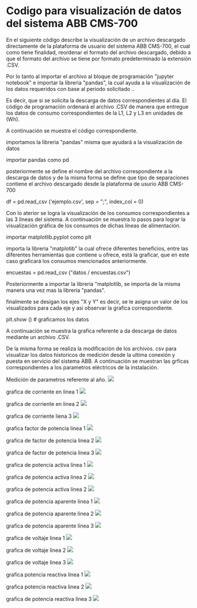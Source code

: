 # Codigo para visualización de datos del sistema ABB CMS-700
En el siguiente código describe la visualización de un archivo descargado directamente de la plataforma de usuario del sistema ABB CMS-700, el cual como tiene finalidad, reordenar el formato del archivo descargado, debido a que el formato del archivo se tiene por formato predeterminado la extensión .CSV.

Por lo tanto al importar el archivo al bloque de programación "jupyter notebook" e importar la libreria "pandas", la cual ayuda a la visualización de los datos requeridos con base al periodo solicitado ..

Es decir, que si se solicita la descarga de datos correspondientes al día. El código de programación ordenará el archivo .CSV de manera que entregue los datos de consumo correspondientes de la L1, L2 y L3 en unidades de (Wh).

A continuación se muestra el código correspondiente.

importamos la libreria "pandas" misma que ayudará a la visualización de datos

importar pandas como pd

posteriormente se define el nombre del archivo correspondiente a la descarga de datos y de la misma forma se define que tipo de separaciones contiene el archivo descargado desde la plataforma de usurio ABB CMS-700

df = pd.read_csv ('ejemplo.csv', sep = ";", index_col = 0)

Con lo aterior se logra la visualización de los consumos correspondientes a las 3 líneas del sistema. A continuación se muestra lo pasos para lograr la visualización gráfica de los consumos de dichas líneas de alimentación.

importar matplotlib.pyplot como plt

importa la libreria "matplotib" la cual ofrece diferentes beneficios, entre las diferentes herramientas que contiene u ofrece, está la graficar, que en este caso graficará los consumos mencionados anteriormente.

encuestas = pd.read_csv ("datos / encuestas.csv")

Posteriormente a importar la libreria "matplotlib, se importa de la misma manera una vez mas la libreria "pandas".

finalmente se desigan los ejes "X y Y" es decir, se le asigna un valor de los visualizados para cada eje y asi observar la grafica correspondiente.

plt.show () # graficamos los datos

A continuación se muestra la grafica referente a da descarga de datos mediante un archivo .CSV.

De la misma forma se realiza la modificación de los archivos. csv para visualizar los datos historicos de medición desde la ultima conexión y puesta en servicio del sistema ABB. A continuación se muestran las grficas correspondientes a los parametros eléctricos de la instalación.

Medición de parametros referente al año.
![](https://github.com/LEANA14/SISTEMA-ABB/blob/main/Imagenes/1.png?raw=true)

grafica de corriente en linea 1
![](https://github.com/LEANA14/SISTEMA-ABB/blob/main/Imagenes/2.png?raw=true)

grafica de corriente en linea 2
![](https://github.com/LEANA14/SISTEMA-ABB/blob/main/Imagenes/3.png?raw=true)

grafica de corriente liena 3
![](https://github.com/LEANA14/SISTEMA-ABB/blob/main/Imagenes/3.png?raw=true)

grafica factor de potencia linea 1
![](https://github.com/LEANA14/SISTEMA-ABB/blob/main/Imagenes/5.png?raw=true)

grafica de factor de potencia linea 2
![](https://github.com/LEANA14/SISTEMA-ABB/blob/main/Imagenes/6.png?raw=true)

grafica de factor de potencia linea 3
![](https://github.com/LEANA14/SISTEMA-ABB/blob/main/Imagenes/7.png?raw=true)

grafica de potencia activa linea 1
![](https://github.com/LEANA14/SISTEMA-ABB/blob/main/Imagenes/8.png?raw=true)

grafica de potencia activa  linea 2
![](https://github.com/LEANA14/SISTEMA-ABB/blob/main/Imagenes/9.png?raw=true)

grafica de potencia activa linea 2
![](https://github.com/LEANA14/SISTEMA-ABB/blob/main/Imagenes/10.png?raw=true)

grafica de potencia aparente linea 1
![](https://github.com/LEANA14/SISTEMA-ABB/blob/main/Imagenes/13.png?raw=true)

grafica de potencia aparente linea 2
![](https://github.com/LEANA14/SISTEMA-ABB/blob/main/Imagenes/11.png?raw=true)

grafica de potencia aparente linea 3
![](https://github.com/LEANA14/SISTEMA-ABB/blob/main/Imagenes/12.png?raw=true)

grafica de voltaje linea 1
![](https://github.com/LEANA14/SISTEMA-ABB/blob/main/Imagenes/14.png?raw=true)

grafica de voltaje linea 2 
![](https://github.com/LEANA14/SISTEMA-ABB/blob/main/Imagenes/15.png?raw=true)

grafica de voltaje linea 3
![](https://github.com/LEANA14/SISTEMA-ABB/blob/main/Imagenes/16.png?raw=true)


grafica potencia reactiva linea 1
![](https://github.com/LEANA14/SISTEMA-ABB/blob/main/Imagenes/17.png?raw=true)

grafica potencia reactiva linea 2
![](https://github.com/LEANA14/SISTEMA-ABB/blob/main/Imagenes/18.png?raw=true)

grafica de potencia reactiva linea 3
![](https://github.com/LEANA14/SISTEMA-ABB/blob/main/Imagenes/19.png?raw=true)





